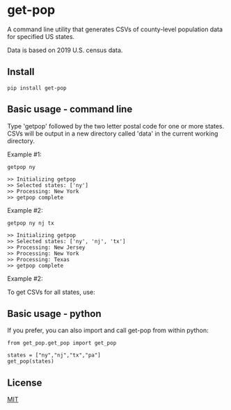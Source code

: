 # get-pop

A command line utility that generates CSVs of county-level population data for specified US states.

Data is based on 2019 U.S. census data.

## Install

```pip install get-pop```

## Basic usage - command line

Type 'getpop' followed by the two letter postal code for one or more states. CSVs will be output
 in a new directory called 'data' in the current working directory.
 
Example #1: 
```
getpop ny

>> Initializing getpop
>> Selected states: ['ny']
>> Processing: New York
>> getpop complete
```
 
Example #2: 
  
```
getpop ny nj tx

>> Initializing getpop
>> Selected states: ['ny', 'nj', 'tx']
>> Processing: New Jersey
>> Processing: New York
>> Processing: Texas
>> getpop complete
```
Example #2: 

To get CSVs for all states, use:



  
## Basic usage - python
  
If you prefer, you can also import and call get-pop from within python:
  
```
from get_pop.get_pop import get_pop

states = ["ny","nj","tx","pa"]
get_pop(states)
```
## License
[MIT](https://choosealicense.com/licenses/mit/)